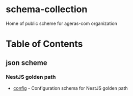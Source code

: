 # schema-collection
Home of public scheme for ageras-com organization

# Table of Contents

## json scheme

### NestJS golden path

- [config](./json/nestjs-goldenpath/config/README.md) - Configuration schema for NestJS golden path
